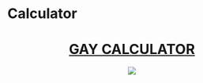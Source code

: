 # Calculator


<h1 align="center">
  <a href="https://shubham01015.github.io/gaycalculator/">
     GAY CALCULATOR
  </a>
</h1>
<p  height="150" align="center">
  <a href="https://shubham01015.github.io/photon_player/">
    <img src="image/songicon.jpg">
  </a>
</p>
